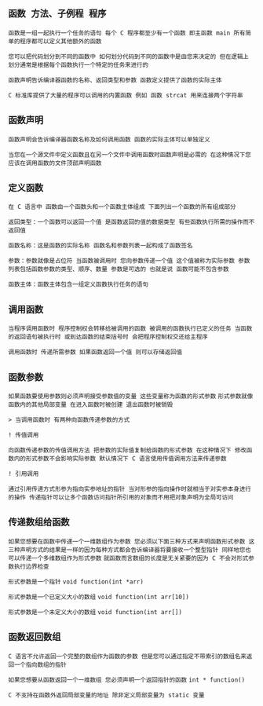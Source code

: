 `函数 方法、子例程 程序`
--

`函数是一组一起执行一个任务的语句 每个 C 程序都至少有一个函数 即主函数 main 所有简单的程序都可以定义其他额外的函数`

`您可以把代码划分到不同的函数中 如何划分代码到不同的函数中是由您来决定的 但在逻辑上 划分通常是根据每个函数执行一个特定的任务来进行的 `

`函数声明告诉编译器函数的名称、返回类型和参数 函数定义提供了函数的实际主体` 

`C 标准库提供了大量的程序可以调用的内置函数 例如 函数 strcat 用来连接两个字符串`

`函数声明`
--

`函数声明会告诉编译器函数名称及如何调用函数 函数的实际主体可以单独定义`

`当您在一个源文件中定义函数且在另一个文件中调用函数时函数声明是必需的 在这种情况下您应该在调用函数的文件顶部声明函数`

`定义函数`
--

`在 C 语言中 函数由一个函数头和一个函数主体组成 下面列出一个函数的所有组成部分`

`返回类型：一个函数可以返回一个值 是函数返回的值的数据类型 有些函数执行所需的操作而不返回值` 

`函数名称：这是函数的实际名称 函数名和参数列表一起构成了函数签名`

`参数：参数就像是占位符 当函数被调用时 您向参数传递一个值 这个值被称为实际参数 参数列表包括函数参数的类型、顺序、数量 参数是可选的 也就是说 函数可能不包含参数`

`函数主体：函数主体包含一组定义函数执行任务的语句` 

`调用函数`
--

`当程序调用函数时 程序控制权会转移给被调用的函数 被调用的函数执行已定义的任务 当函数的返回语句被执行时 或到达函数的结束括号时 会把程序控制权交还给主程序` 

`调用函数时 传递所需参数 如果函数返回一个值 则可以存储返回值`

`函数参数`
--

`如果函数要使用参数则必须声明接受参数值的变量 这些变量称为函数的形式参数` `形式参数就像函数内的其他局部变量 在进入函数时被创建 退出函数时被销毁` 

`> 当调用函数时 有两种向函数传递参数的方式`

`! 传值调用`	

`向函数传递参数的传值调用方法 把参数的实际值复制给函数的形式参数 在这种情况下 修改函数内的形式参数不会影响实际参数 默认情况下 C 语言使用传值调用方法来传递参数`

`! 引用调用`

`通过引用传递方式形参为指向实参地址的指针 当对形参的指向操作时就相当于对实参本身进行的操作 传递指针可以让多个函数访问指针所引用的对象而不用把对象声明为全局可访问`

`传递数组给函数`
--

`如果您想要在函数中传递一个一维数组作为参数 您必须以下面三种方式来声明函数形式参数 这三种声明方式的结果是一样的因为每种方式都会告诉编译器将要接收一个整型指针 同样地您也可以传递一个多维数组作为形式参数` `就函数而言数组的长度是无关紧要的因为 C 不会对形式参数执行边界检查`

`形式参数是一个指针` `void function(int *arr)`

`形式参数是一个已定义大小的数组` `void function(int arr[10])`

`形式参数是一个未定义大小的数组` `void function(int arr[])`

`函数返回数组`
--

`C 语言不允许返回一个完整的数组作为函数的参数 但是您可以通过指定不带索引的数组名来返回一个指向数组的指针`

`如果您想要从函数返回一个一维数组 您必须声明一个返回指针的函数` `int * function()`

`C 不支持在函数外返回局部变量的地址 除非定义局部变量为 static 变量`
